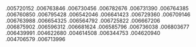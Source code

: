 .005720152
.006763846
.006730456
.006782676
.006731390
.006764385
.006760850
.006795428
.006542046
.006641423
.006729360
.006709146
.006763988
.006654325
.006564792
.006725822
.006667206
.006875902
.006596312
.006681624
.006585796
.006736038
.006803677
.006439991
.004622680
.004614508
.006344753
.004620940
.004706579
.006713996
